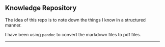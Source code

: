 ## Knowledge Repository

The idea of this repo is to note down the things I know in a structured manner. 

I have been using `pandoc` to convert the markdown files to pdf files.

<hr>